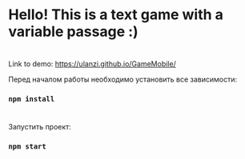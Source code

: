 # Hello! This is a text game with a variable passage :)
#
Link to demo: https://ulanzi.github.io/GameMobile/

Перед началом работы необходимо установить все зависимости:
### `npm install`
#

Запустить проект: 
### `npm start`


